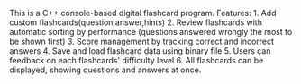 This is a C++ console-based digital flashcard program. 
Features:
    1. Add custom flashcards(question,answer,hints)
    2. Review flashcards with automatic sorting by performance (questions answered wrongly the most to be shown first)
    3. Score management by tracking correct and incorrect answers
    4. Save and load flashcard data using binary file 
    5. Users can feedback on each flashcards' difficulty level
    6. All flashcards can be displayed, showing questions and answers at once. 
